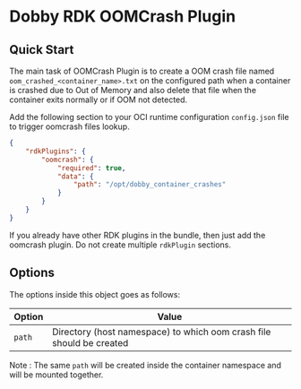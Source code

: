 # Dobby RDK OOMCrash Plugin

## Quick Start
The main task of OOMCrash Plugin is to create a OOM crash file named `oom_crashed_<container_name>.txt` on the configured path when a container is crashed due to Out of Memory and also delete that file when the container exits normally or if OOM not detected.

Add the following section to your OCI runtime configuration `config.json` file to trigger oomcrash files lookup.

```json
{
    "rdkPlugins": {
        "oomcrash": {
            "required": true,
            "data": {
                "path": "/opt/dobby_container_crashes"
            }
        }
    }
}
```

If you already have other RDK plugins in the bundle, then just add the oomcrash plugin. Do not create multiple `rdkPlugin` sections.

## Options
The options inside this object goes as follows:

| Option              | Value                                                                                                                                   |
| ------------------- | --------------------------------------------------------------------------------------------------------------------------------------- |
| `path`              | Directory (host namespace) to which oom crash file should be created                                                                    |

Note : The same `path` will be created inside the container namespace and will be mounted together.
